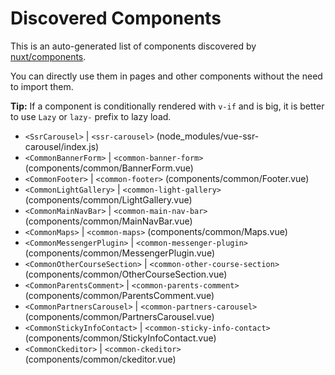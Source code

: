 # Discovered Components

This is an auto-generated list of components discovered by [nuxt/components](https://github.com/nuxt/components).

You can directly use them in pages and other components without the need to import them.

**Tip:** If a component is conditionally rendered with `v-if` and is big, it is better to use `Lazy` or `lazy-` prefix to lazy load.

- `<SsrCarousel>` | `<ssr-carousel>` (node_modules/vue-ssr-carousel/index.js)
- `<CommonBannerForm>` | `<common-banner-form>` (components/common/BannerForm.vue)
- `<CommonFooter>` | `<common-footer>` (components/common/Footer.vue)
- `<CommonLightGallery>` | `<common-light-gallery>` (components/common/LightGallery.vue)
- `<CommonMainNavBar>` | `<common-main-nav-bar>` (components/common/MainNavBar.vue)
- `<CommonMaps>` | `<common-maps>` (components/common/Maps.vue)
- `<CommonMessengerPlugin>` | `<common-messenger-plugin>` (components/common/MessengerPlugin.vue)
- `<CommonOtherCourseSection>` | `<common-other-course-section>` (components/common/OtherCourseSection.vue)
- `<CommonParentsComment>` | `<common-parents-comment>` (components/common/ParentsComment.vue)
- `<CommonPartnersCarousel>` | `<common-partners-carousel>` (components/common/PartnersCarousel.vue)
- `<CommonStickyInfoContact>` | `<common-sticky-info-contact>` (components/common/StickyInfoContact.vue)
- `<CommonCkeditor>` | `<common-ckeditor>` (components/common/ckeditor.vue)
